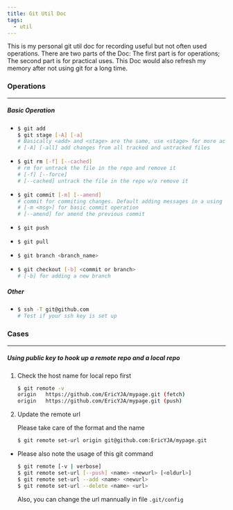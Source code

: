 ```yaml
---
title: Git Util Doc
tags: 
  - util
---
```


This is my personal git util doc for recording useful but not often used operations. There are two parts of the Doc: The first part is for operations; The second part is for practical uses.  This Doc would also refresh my memory after not using git for a long time. 



### Operations 

---

##### Basic Operation

- ```bash
  $ git add 
  $ git stage [-A] [-a]
  # Basically <add> and <stage> are the same, use <stage> for more accurate expression
  # [-A] [-all] add changes from all tracked and untracked files
  ```

- ```bash
  $ git rm [-f] [--cached]
  # rm for untrack the file in the repo and remove it
  # [-f] [--force]
  # [--cached] untrack the file in the repo w/o remove it
  ```

- ```bash
  $ git commit [-m] [--amend]
  # commit for commiting changes. Default adding messages in a using a command line editor
  # [-m <msg>] for basic commit operation
  # [--amend] for amend the previous commit
  ```

- ```bash
  $ git push
  ```

- ```bash
  $ git pull
  ```

- ```bash
  $ git branch <branch_name>
  ```

- ```bash
  $ git checkout [-b] <commit or branch>
  # [-b] for adding a new branch
  ```

##### Other

- ```bash
  $ ssh -T git@github.com
  # Test if your ssh key is set up
  ```



### Cases 

---

##### Using public key to hook up a remote repo and a local repo

1. Check the host name for local repo first

   ```bash
   $ git remote -v
   origin	https://github.com/EricYJA/mypage.git (fetch)
   origin	https://github.com/EricYJA/mypage.git (push)
   ```

2. Update the remote url

   Please take care of the format and the name

   ```bash
   $ git remote set-url origin git@github.com:EricYJA/mypage.git
   ```



- Please also note the usage of this git command

  ```bash
  $ git remote [-v | verbose]
  $ git remote set-url [--push] <name> <newurl> [<oldurl>]
  $ git remote set-url --add <name> <newurl>
  $ git remote set-url --delete <name> <url>
  ```

  Also, you can change the url mannually in file `.git/config`

  

  



